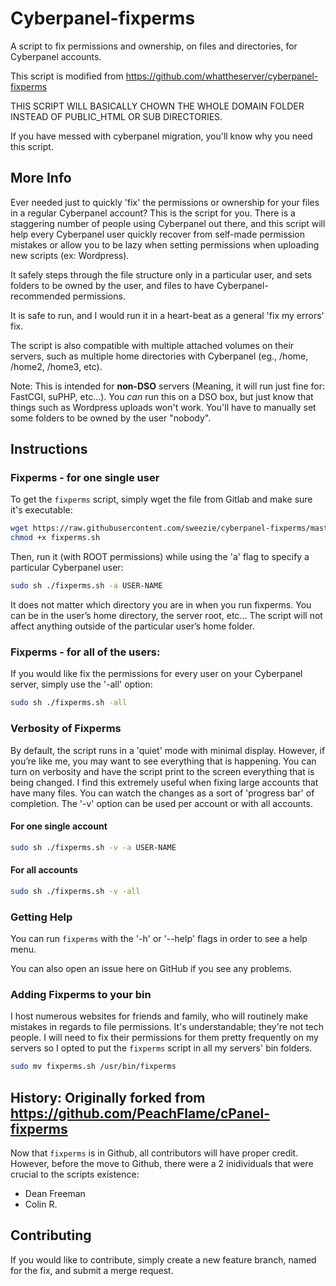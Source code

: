 # Cyberpanel-fixperms
A script to fix permissions and ownership, on files and directories, for Cyberpanel accounts.

This script is modified from https://github.com/whattheserver/cyberpanel-fixperms 

THIS SCRIPT WILL BASICALLY CHOWN THE WHOLE DOMAIN FOLDER INSTEAD OF PUBLIC_HTML OR SUB DIRECTORIES. 

If you have messed with cyberpanel migration, you'll know why you need this script. 


## More Info
Ever needed just to quickly 'fix' the permissions or ownership for your files in a regular Cyberpanel account? This is the script for you. There is a staggering number of people using Cyberpanel out there, and this script will help every Cyberpanel user quickly recover from self-made permission mistakes or allow you to be lazy when setting permissions when uploading new scripts (ex: Wordpress).

It safely steps through the file structure only in a particular user, and sets folders to be owned by the user, and files to have Cyberpanel-recommended permissions.

It is safe to run, and I would run it in a heart-beat as a general 'fix my errors' fix.

The script is also compatible with multiple attached volumes on their servers, such as multiple home directories with Cyberpanel (eg., /home, /home2, /home3, etc).

Note: This is intended for **non-DSO** servers (Meaning, it will run just fine for: FastCGI, suPHP, etc...). You _can_ run this on a DSO box, but just know that things such as Wordpress uploads won't work. You'll have to manually set some folders to be owned by the user "nobody".

## Instructions

### Fixperms - for one single user

To get the `fixperms` script, simply wget the file from Gitlab and make sure it's executable:

```bash
wget https://raw.githubusercontent.com/sweezie/cyberpanel-fixperms/master/fixperms.sh
chmod +x fixperms.sh
```

Then, run it (with ROOT permissions) while using the 'a' flag to specify a particular Cyberpanel user:
```bash
sudo sh ./fixperms.sh -a USER-NAME
```
It does not matter which directory you are in when you run fixperms. You can be in the user’s home directory, the server root, etc... The script will not affect anything outside of the particular user’s home folder.

### Fixperms - for all of the users:
If you would like fix the permissions for every user on your Cyberpanel server, simply use the '-all' option:

```bash
sudo sh ./fixperms.sh -all
```

### Verbosity of Fixperms
By default, the script runs in a 'quiet' mode with minimal display. However, if you’re like me, you may want to see everything that is happening. You can turn on verbosity and have the script print to the screen everything that is being changed. I find this extremely useful when fixing large accounts that have many files. You can watch the changes as a sort of 'progress bar' of completion. The '-v' option can be used per account or with all accounts.

#### For one single account ####
```bash
sudo sh ./fixperms.sh -v -a USER-NAME
```

#### For all accounts ####
```bash
sudo sh ./fixperms.sh -v -all
```

### Getting Help
You can run `fixperms` with the '-h' or '--help' flags in order to see a help menu.

You can also open an issue here on GitHub if you see any problems.

### Adding Fixperms to your bin
I host numerous websites for friends and family, who will routinely make mistakes in regards to file permissions. It's understandable; they're not tech people. I will need to fix their permissions for them pretty frequently on my servers so I opted to put the `fixperms` script in all my servers' bin folders.

```bash
sudo mv fixperms.sh /usr/bin/fixperms
```

## History: Originally forked from https://github.com/PeachFlame/cPanel-fixperms
Now that `fixperms` is in Github, all contributors will have proper credit. However, before the move to Github, there were a 2 inidividuals that were crucial to the scripts existence:

- Dean Freeman
- Colin R.

## Contributing
If you would like to contribute, simply create a new feature branch, named for the fix, and submit a merge request.
